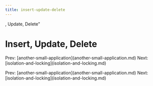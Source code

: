 ```yaml
---
title: insert-update-delete
---
```


, Update, Delete\"

# Insert, Update, Delete

Prev:
\[another-small-application](another-small-application.md)
Next:
\[isolation-and-locking](isolation-and-locking.md)

Prev:
\[another-small-application](another-small-application.md)
Next:
\[isolation-and-locking](isolation-and-locking.md)
